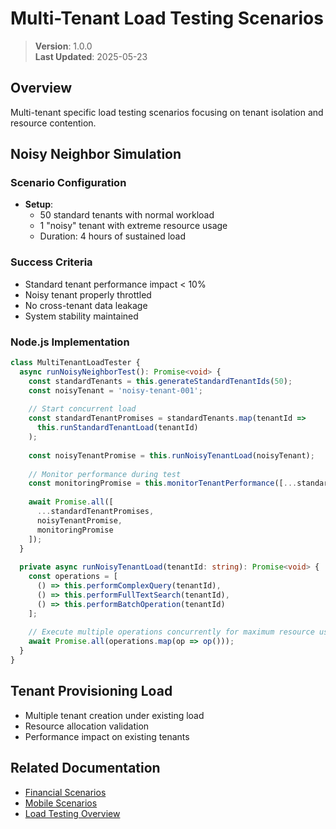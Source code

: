 
# Multi-Tenant Load Testing Scenarios

> **Version**: 1.0.0  
> **Last Updated**: 2025-05-23

## Overview

Multi-tenant specific load testing scenarios focusing on tenant isolation and resource contention.

## Noisy Neighbor Simulation

### Scenario Configuration
- **Setup**:
  - 50 standard tenants with normal workload
  - 1 "noisy" tenant with extreme resource usage
  - Duration: 4 hours of sustained load

### Success Criteria
- Standard tenant performance impact < 10%
- Noisy tenant properly throttled
- No cross-tenant data leakage
- System stability maintained

### Node.js Implementation
```typescript
class MultiTenantLoadTester {
  async runNoisyNeighborTest(): Promise<void> {
    const standardTenants = this.generateStandardTenantIds(50);
    const noisyTenant = 'noisy-tenant-001';
    
    // Start concurrent load
    const standardTenantPromises = standardTenants.map(tenantId => 
      this.runStandardTenantLoad(tenantId)
    );
    
    const noisyTenantPromise = this.runNoisyTenantLoad(noisyTenant);
    
    // Monitor performance during test
    const monitoringPromise = this.monitorTenantPerformance([...standardTenants, noisyTenant]);
    
    await Promise.all([
      ...standardTenantPromises,
      noisyTenantPromise,
      monitoringPromise
    ]);
  }
  
  private async runNoisyTenantLoad(tenantId: string): Promise<void> {
    const operations = [
      () => this.performComplexQuery(tenantId),
      () => this.performFullTextSearch(tenantId),
      () => this.performBatchOperation(tenantId)
    ];
    
    // Execute multiple operations concurrently for maximum resource usage
    await Promise.all(operations.map(op => op()));
  }
}
```

## Tenant Provisioning Load
- Multiple tenant creation under existing load
- Resource allocation validation
- Performance impact on existing tenants

## Related Documentation

- [Financial Scenarios](FINANCIAL_SCENARIOS.md)
- [Mobile Scenarios](MOBILE_SCENARIOS.md)
- [Load Testing Overview](../LOAD_TESTING_SCENARIOS.md)

